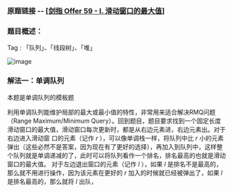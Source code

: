 ### 原题链接 -- [[剑指 Offer 59 - I. 滑动窗口的最大值](https://leetcode.cn/problems/hua-dong-chuang-kou-de-zui-da-zhi-lcof/)]

### 题目概述：
Tag : 「队列」、「线段树」、「堆」

![image](https://user-images.githubusercontent.com/99656524/233755267-d3783189-fd4e-41b0-bf14-049d6de05255.png)

### 解法一：单调队列
本题是单调队列的模板题

利用单调队列能维护局部的最大或最小值的特性，非常用来适合解决RMQ问题（Range Maximum/Minimum Query）。回到题目，题目要求找到一个固定长度滑动窗口的最大值，滑动窗口每次更新时，都是从右边元素进，右边元素出。对于右边进入滑动窗
口的元素（记作 $r$ ），可以像单调栈一样，将队列中比 $r$ 小的元素弹出（这些必然不是答案，因为现在有了更好的选择），再加入到队列中，这样整个队列就是单调递减的了，此时可以将队列看作一个排名，排名最高的也就是滑动窗口的最大值。
对于左边退出窗口的元素（记作 $l$ ），如果 $l$ 是排名不是最高的，那么就不用进行操作，因为该元素在更好的 $r$ 加入的时候就已经被弹出了，如果 $l$ 是排名最高的，那么就将 $l$ 出队，



